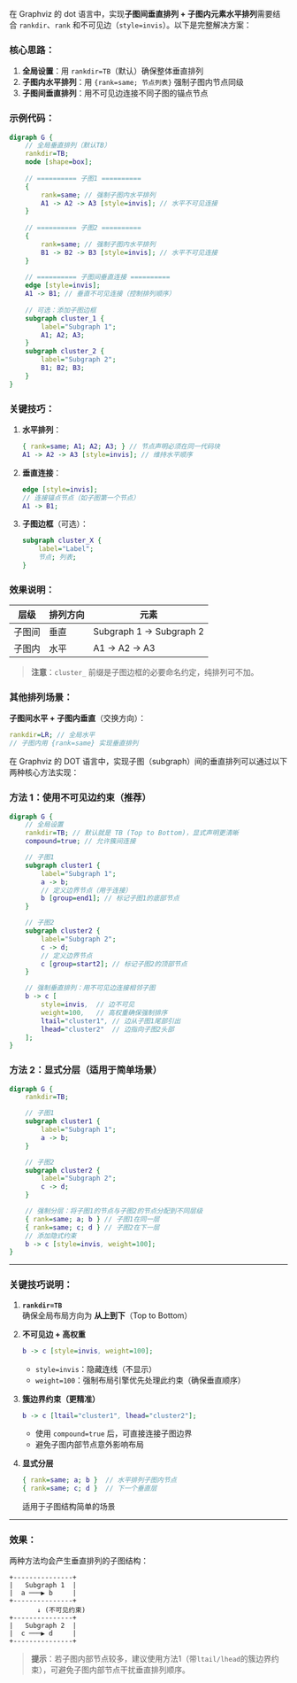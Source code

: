 在 Graphviz 的 dot 语言中，实现**子图间垂直排列 + 子图内元素水平排列**需要结合 `rankdir`、`rank` 和不可见边（`style=invis`）。以下是完整解决方案：

### 核心思路：
1. **全局设置**：用 `rankdir=TB`（默认）确保整体垂直排列
2. **子图内水平排列**：用 `{rank=same; 节点列表}` 强制子图内节点同级
3. **子图间垂直排列**：用不可见边连接不同子图的锚点节点

### 示例代码：
```dot
digraph G {
    // 全局垂直排列（默认TB）
    rankdir=TB;
    node [shape=box];
    
    // ========== 子图1 ==========
    {
        rank=same; // 强制子图内水平排列
        A1 -> A2 -> A3 [style=invis]; // 水平不可见连接
    }
    
    // ========== 子图2 ==========
    {
        rank=same; // 强制子图内水平排列
        B1 -> B2 -> B3 [style=invis]; // 水平不可见连接
    }
    
    // ========== 子图间垂直连接 ==========
    edge [style=invis];
    A1 -> B1; // 垂直不可见连接（控制排列顺序）
    
    // 可选：添加子图边框
    subgraph cluster_1 {
        label="Subgraph 1";
        A1; A2; A3;
    }
    subgraph cluster_2 {
        label="Subgraph 2";
        B1; B2; B3;
    }
}
```

### 关键技巧：
1. **水平排列**：
   ```dot
   { rank=same; A1; A2; A3; } // 节点声明必须在同一代码块
   A1 -> A2 -> A3 [style=invis]; // 维持水平顺序
   ```
   
2. **垂直连接**：
   ```dot
   edge [style=invis];
   // 连接锚点节点（如子图第一个节点）
   A1 -> B1; 
   ```

3. **子图边框**（可选）：
   ```dot
   subgraph cluster_X {
       label="Label";
       节点; 列表;
   }
   ```

### 效果说明：
| **层级** | **排列方向** | **元素**        |
|----------|--------------|-----------------|
| 子图间   | 垂直         | Subgraph 1 → Subgraph 2 |
| 子图内   | 水平         | A1 → A2 → A3            |

> **注意**：`cluster_` 前缀是子图边框的必要命名约定，纯排列可不加。

### 其他排列场景：
**子图间水平 + 子图内垂直**（交换方向）：
```dot
rankdir=LR; // 全局水平
// 子图内用 {rank=same} 实现垂直排列
```


在 Graphviz 的 DOT 语言中，实现子图（subgraph）间的垂直排列可以通过以下两种核心方法实现：

### 方法 1：使用不可见边约束（推荐）
```dot
digraph G {
    // 全局设置
    rankdir=TB; // 默认就是 TB (Top to Bottom)，显式声明更清晰
    compound=true; // 允许簇间连接

    // 子图1
    subgraph cluster1 {
        label="Subgraph 1";
        a -> b;
        // 定义边界节点（用于连接）
        b [group=end1]; // 标记子图1的底部节点
    }

    // 子图2
    subgraph cluster2 {
        label="Subgraph 2";
        c -> d;
        // 定义边界节点
        c [group=start2]; // 标记子图2的顶部节点
    }

    // 强制垂直排列：用不可见边连接相邻子图
    b -> c [
        style=invis,  // 边不可见
        weight=100,   // 高权重确保强制排序
        ltail="cluster1", // 边从子图1尾部引出
        lhead="cluster2"  // 边指向子图2头部
    ];
}
```

### 方法 2：显式分层（适用于简单场景）
```dot
digraph G {
    rankdir=TB;

    // 子图1
    subgraph cluster1 {
        label="Subgraph 1";
        a -> b;
    }

    // 子图2
    subgraph cluster2 {
        label="Subgraph 2";
        c -> d;
    }

    // 强制分层：将子图1的节点与子图2的节点分配到不同层级
    { rank=same; a; b } // 子图1在同一层
    { rank=same; c; d } // 子图2在下一层
    // 添加隐式约束
    b -> c [style=invis, weight=100];
}
```

---

### 关键技巧说明：
1. **`rankdir=TB`**  
   确保全局布局方向为 **从上到下**（Top to Bottom）

2. **不可见边 + 高权重**  
   ```dot
   b -> c [style=invis, weight=100];
   ```
   - `style=invis`：隐藏连线（不显示）
   - `weight=100`：强制布局引擎优先处理此约束（确保垂直顺序）

3. **簇边界约束（更精准）**  
   ```dot
   b -> c [ltail="cluster1", lhead="cluster2"];
   ```
   - 使用 `compound=true` 后，可直接连接子图边界
   - 避免子图内部节点意外影响布局

4. **显式分层**  
   ```dot
   { rank=same; a; b }  // 水平排列子图内节点
   { rank=same; c; d }  // 下一个垂直层
   ```
   适用于子图结构简单的场景

---

### 效果：
两种方法均会产生垂直排列的子图结构：
```
+---------------+
|   Subgraph 1  |
|  a ───▶ b     |
+---------------+
       ↓ (不可见约束)
+---------------+
|   Subgraph 2  |
|  c ───▶ d     |
+---------------+
```

> **提示**：若子图内部节点较多，建议使用方法1（带`ltail/lhead`的簇边界约束），可避免子图内部节点干扰垂直排列顺序。